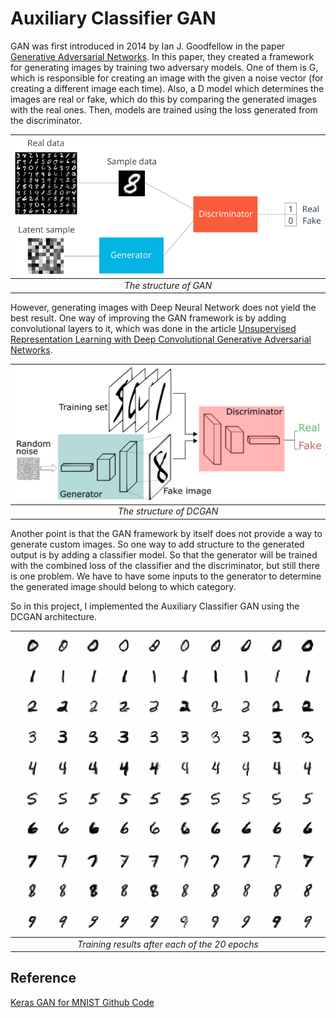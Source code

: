 # Auxiliary Classifier GAN
GAN was first introduced in 2014 by Ian J. Goodfellow in the paper [Generative Adversarial Networks](https://arxiv.org/abs/1406.2661). In this paper, they created a framework for generating images by training two adversary models. One of them is G, which is responsible for creating an image with the given a noise vector (for creating a different image each time). Also, a D model which determines the images are real or fake, which do this by comparing the generated images with the real ones. Then, models are trained using the loss generated from the discriminator.

| ![gan.png](docs/gan.png) | 
|:--:| 
| *The structure of GAN* |

However, generating images with Deep Neural Network does not yield the best result. One way of improving the GAN framework is by adding convolutional layers to it, which was done in the article [Unsupervised Representation Learning with Deep Convolutional Generative Adversarial Networks](https://arxiv.org/abs/1511.06434). 

| ![dcgan.png](docs/dcgan.png) | 
|:--:| 
| *The structure of DCGAN* |

Another point is that the GAN framework by itself does not provide a way to generate custom images. So one way to add structure to the generated output is by adding a classifier model. So that the generator will be trained with the combined loss of the classifier and the discriminator, but still there is one problem. We have to have some inputs to the generator to determine the generated image should belong to which category. 

So in this project, I implemented the Auxiliary Classifier GAN using the DCGAN architecture.

| ![demo](docs/ac-dcgan.gif) | 
|:--:| 
| *Training results after each of the 20 epochs* |

## Reference
[Keras GAN for MNIST Github Code](https://github.com/Zackory/Keras-MNIST-GAN)
